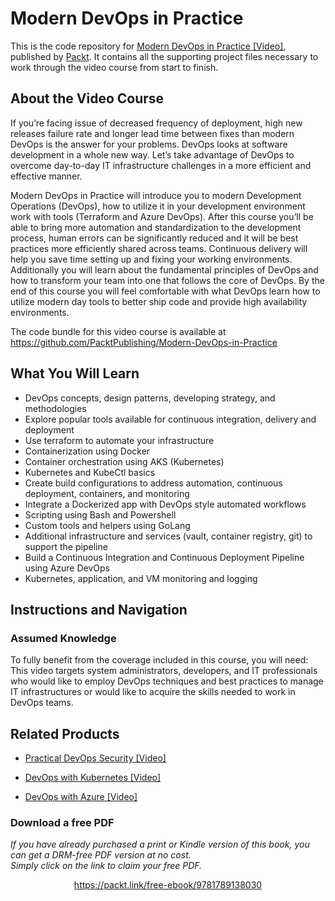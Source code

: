 # Modern DevOps in Practice
This is the code repository for [Modern DevOps in Practice [Video]](https://www.packtpub.com/virtualization-and-cloud/modern-devops-practice-video), published by [Packt](https://www.packtpub.com/?utm_source=github). It contains all the supporting project files necessary to work through the video course from start to finish.
## About the Video Course
If you’re facing issue of decreased frequency of deployment, high new releases failure rate and longer lead time between fixes than modern DevOps is the answer for your problems. DevOps looks at software development in a whole new way. Let’s take advantage of DevOps to overcome day-to-day IT infrastructure challenges in a more efficient and effective manner.

Modern DevOps in Practice will introduce you to modern Development Operations (DevOps), how to utilize it in your development environment work with tools (Terraform and Azure DevOps). After this course you’ll be able to bring more automation and standardization to the development process, human errors can be significantly reduced and it will be best practices more efficiently shared across teams. Continuous delivery will help you save time setting up and fixing your working environments. Additionally you will learn about the fundamental principles of DevOps and how to transform your team into one that follows the core of DevOps.
By the end of this course you will feel comfortable with what DevOps learn how to utilize modern day tools to better ship code and provide high availability environments.

The code bundle for this video course is available at https://github.com/PacktPublishing/Modern-DevOps-in-Practice

<H2>What You Will Learn</H2>
<DIV class=book-info-will-learn-text>
<UL>
<LI> DevOps concepts, design patterns, developing strategy, and methodologies
<LI> Explore popular tools available for continuous integration, delivery and deployment
<LI> Use terraform to automate your infrastructure
<LI> Containerization using Docker
<LI> Container orchestration using AKS (Kubernetes)
<LI> Kubernetes and KubeCtl basics
<LI> Create build configurations to address automation, continuous deployment, containers, and monitoring
<LI> Integrate a Dockerized app with DevOps style automated workflows
<LI> Scripting using Bash and Powershell
<LI> Custom tools and helpers using GoLang
<LI> Additional infrastructure and services (vault, container registry, git) to support the pipeline
<LI> Build a Continuous Integration and Continuous Deployment Pipeline using Azure DevOps
<LI> Kubernetes, application, and VM monitoring and logging</UL></DIV>

## Instructions and Navigation
### Assumed Knowledge
To fully benefit from the coverage included in this course, you will need:<br/>
This video targets system administrators, developers, and IT professionals who would like to employ DevOps techniques and best practices to manage IT infrastructures or would like to acquire the skills needed to work in DevOps teams.






## Related Products
* [Practical DevOps Security [Video]](https://www.packtpub.com/virtualization-and-cloud/practical-devops-security-video)

* [DevOps with Kubernetes [Video]](https://www.packtpub.com/virtualization-and-cloud/devops-kubernetes)

* [DevOps with Azure [Video]](https://www.packtpub.com/virtualization-and-cloud/devops-azure-video)
### Download a free PDF

 <i>If you have already purchased a print or Kindle version of this book, you can get a DRM-free PDF version at no cost.<br>Simply click on the link to claim your free PDF.</i>
<p align="center"> <a href="https://packt.link/free-ebook/9781789138030">https://packt.link/free-ebook/9781789138030 </a> </p>
